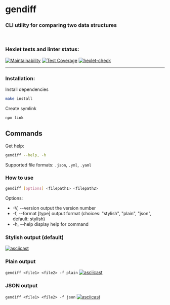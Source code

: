 # gendiff
### CLI utility for comparing two data structures
&nbsp;
### Hexlet tests and linter status:
[![Maintainability](https://api.codeclimate.com/v1/badges/8df1de527f3e2ee96920/maintainability)](https://codeclimate.com/github/utkapodsousom/frontend-project-lvl2/maintainability) [![Test Coverage](https://api.codeclimate.com/v1/badges/8df1de527f3e2ee96920/test_coverage)](https://codeclimate.com/github/utkapodsousom/frontend-project-lvl2/test_coverage) [![hexlet-check](https://github.com/utkapodsousom/frontend-project-lvl2/actions/workflows/hexlet-check.yml/badge.svg)](https://github.com/utkapodsousom/frontend-project-lvl2/actions/workflows/hexlet-check.yml)

___

### Installation:
Install dependencies
```sh
make install
```

Create symlink
```sh
npm link
```

## Commands

Get help:
```sh
gendiff --help, -h
```
Supported file formats:
`.json`, `.yml`, `.yaml`

### How to use
```sh
gendiff [options] <filepath1> <filepath2>
```

Options:
* -V, --version             output the version number
* -f, --format [type]       output format (choices: "stylish", "plain", "json", default: stylish)
* -h, --help                display help for command

### Stylish output (default)
[![asciicast](https://asciinema.org/a/Ek2jw1FXe2kCHQIpwvb4klmYy.svg)](https://asciinema.org/a/Ek2jw1FXe2kCHQIpwvb4klmYy)

### Plain output
`gendiff <file1> <file2> -f plain`
[![asciicast](https://asciinema.org/a/T3icmCZa0e7IQoT8OXmuhtRAe.svg)](https://asciinema.org/a/T3icmCZa0e7IQoT8OXmuhtRAe)

### JSON output
`gendiff <file1> <file2> -f json`
[![asciicast](https://asciinema.org/a/7erF5eQ3qQKbfoxPOSQfyLE5A.svg)](https://asciinema.org/a/7erF5eQ3qQKbfoxPOSQfyLE5A)